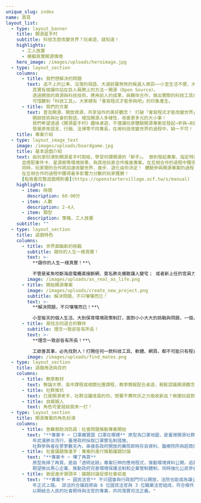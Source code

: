 ```yaml
---
unique_slug: index
name: 首頁
layout_list:
  - type: layout_banner
    title: 開源星手村
    subtitle: 科技怎麼改變世界？玩桌遊、就知道！
    highlights:
      - 工人放置
      - 模擬真實開源情境
    hero_image: /images/uploads/heroimage.jpg
  - type: layout_section
    columns:
      - title: 我們想解決的問題
        text: 追不上的公車、沒落的母語、大選前霧煞煞的候選人資訊⋯⋯小至生活不便、大至工作所需或社會問題， 有好多事情不只你煩惱，大家都想改變，卻不知道如何著手。
          其實有個讓你站在巨人肩膀上的方法－開源（Open Source）。
          透過開放的資源與科技技術，應用前人的成果，與夥伴合作，做出實際的科技工具或服務，從根本改善問題。
          可惜聽到「科技工具」，大家總有「會寫程式才能參與吧」的印象產生。
      - title: 我們的方案
        text: 普及開源、開放資源，共享協作的美好觀念！ 打破「會寫程式才能改變世界」的科技時代刻板印象！
          開啟技術與社會的對話，增加開源人多樣性，改善更多元的大小事！
          我們希望透過《開源星手村》趣味桌遊，不僅讓玩家體驗開源專案從發起→參與→到開花結果的過程和樂趣，更能認識真實存在的開源成果，
          發覺原來語言、行銷、法律等不同專長，在用科技改變世界的過程中，缺一不可！
    title: 專案介紹
  - type: layout_image_text
    image: /images/uploads/boardgame.jpg
    title: 基本遊戲介紹
    text: 由玩家扮演到開源星手村取經，學習何謂開源的「新手」。 做到發起專案、指定特定角色參與專案、執行自發的專案或協助他人等動作，
      並搭配事件卡、星源樹等環境效果，與其他玩家合作推進專案。在互相合作的過程中獲得最多影響力分數的玩家獲勝！
      同時，玩家間的合作將加速改變世界，進步、退化由你決定！ 體驗參與開源專案的過程，一起經歷發起專案、參與專案、完成專案並增進社會的開源環境，
      在互相合作的過程中獲得最多影響力分數的玩家獲勝！
      [點我看完整遊戲規則書](https://openstartervillage.ocf.tw/s/manual)
    highlights:
      - item: 時間
        description: 60-90分
      - item: 人數
        description: 2-4人
      - item: 類型
        description: 策略、工人放置
    subtitle: ""
  - type: layout_section
    title: 遊戲特色
    columns:
      - title: 世界面臨新的挑戰
        subtitle: 跟你的人生一樣真實！
        text: >-
          **跟你的人生一樣真實！**\

          不管是鯊魚咬斷海底電纜直接斷網、莫名肺炎擴散讓人變宅； 或者新上任的官員力挺科技開放，真實世界會遇到左右技術發展、開放觀念普及的大小事件，開源星手村通通有！ 超擬真事件卡設計，每個回合都痛擊／鼓舞你的開源人生路！ 每個回合玩家們將會面臨開源星手村正在發生的事件，可能帶來新的問題、新的挑戰，也可能帶給玩家在開源路上的幫助！
        image: /images/uploads/as_real_as_life.png
      - title: 開始開源專案
        image: /images/uploads/create_new_project.png
        subtitle: 解決問題，不只嚷嚷而已！
        text: >-
          **解決問題，不只嚷嚷而已！**\

          小至每天的個人生活、大到保育環境政策制訂，面對小小大大的挑戰與問題，一個人想不到解決辦法、一群人總能搞定！ 藉由開源專案卡設計，從真實存在的開源專案和眾人合作成果，看見科技工具的多元性！
      - title: 尋找志同道合的夥伴
        subtitle: 理念一致卻各有所長！
        text: >-
          **理念一致卻各有所長！**\

          工欲善其事，必先找對人！打開任何一款科技工具、軟體、網頁，都不可能只有程式碼對吧？ 在面對問題的路上有不懂的地方就去找人來幫忙，工程師不會寫的文案、不了解的法案、不會唸的發音、不了解的議題、不會畫的美術， 七種技能的角色卡，各自發揮所長，完美解決開發科技工具的多元需求！
        image: /images/uploads/find_mates.png
  - type: layout_section
    title: 遊戲用途與目的
    columns:
      - title: 教學教材
        text: 無論大學、高中課程或相關社團課程，教學簡報配合桌遊，輕鬆認識開源觀念！
      - title: 社群推坑
        text: 已是開源老手、社群活躍成員的你，想要不費吹灰之力吸收新血？揪團玩就對了！
      - title: 自娛娛人
        text: 角色可愛就給我來一打！
  - type: layout_section
    title: 開源專案的角色扮演
    columns:
      - title: 急難救助消防員：社會問題推動專案開始
        text: "**專案卡 ─ 口罩藏寶圖 口罩在哪裡** 原型為口罩地圖，是臺灣開源社群 g0v 零時政府的專案之一，因應 2020
          年武漢肺炎流行，臺灣政府採取口罩實名制措施，
          社群參與者在寥寥數天內，串接各政府開放的藥局即時存貨資料、醫療院所與超商的口罩發放資訊和地點等，打造即時查看各地口罩存量的應用程式。"
      - title: 社會議題推進手：專案的進行推動議題討論
        text: "**專案卡 ─ 嗶了再買**
          原型為掃了再買，是由「透明足跡」專案衍伸的應用程式，推動環境資料公開，追蹤企業廢氣、廢水等汙染指標即時監測數據以及違規裁罰記錄，
          期望揪出黑心企業、推動政府完善環境保護法制和企業管制體制，同時強化公民參與監督，把關每次的消費選擇！"
      - title: 敦促進步領頭羊：議題討論促使社會前進
        text: "**專案卡 ─ 國民法官** 不只國會與行政部門可以開放，法院也能成為讓公民參與的政府部門！立法院於 2020 年通過國民法官法，預計於 2023
          年正式上路。 該法的合議庭將由 6 位國民法官與 3 位職業法官組成，符合條件且經隨機抽選到的國民可參與法院討論與判決過程，
          以期結合人民的社會期待與法官的專業，共同落實司法正義。"
---
```


